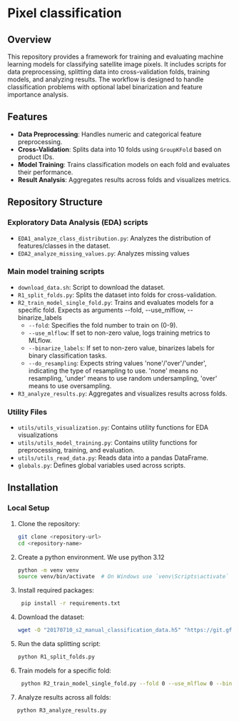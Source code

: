 # Pixel classification

## Overview

This repository provides a framework for training and evaluating machine learning models
for classifying satellite image pixels. It includes scripts for data preprocessing, splitting data into cross-validation
folds, training models, and analyzing results. The workflow is designed to handle classification problems with optional
label binarization and feature importance analysis.

## Features

- **Data Preprocessing**: Handles numeric and categorical feature preprocessing.
- **Cross-Validation**: Splits data into 10 folds using `GroupKFold` based on product IDs.
- **Model Training**: Trains classification models on each fold and evaluates their performance.
- **Result Analysis**: Aggregates results across folds and visualizes metrics.

## Repository Structure

### Exploratory Data Analysis (EDA) scripts
- `EDA1_analyze_class_distribution.py`: Analyzes the distribution of features/classes in the dataset.
- `EDA2_analyze_missing_values.py`: Analyzes missing values

### Main model training scripts
- `download_data.sh`: Script to download the dataset.
- `R1_split_folds.py`: Splits the dataset into folds for cross-validation.
- `R2_train_model_single_fold.py`: Trains and evaluates models for a specific fold. Expects as arguments --fold, --use_mlflow, --binarize_labels
  - `--fold`: Specifies the fold number to train on (0-9).
  - `--use_mlflow`: If set to non-zero value, logs training metrics to MLflow.
  - `--binarize_labels`: If set to non-zero value, binarizes labels for binary classification tasks.
  - `--do_resampling`: Expects string values 'none'/'over'/'under', indicating the type of resampling to use. 'none' means no resampling, 'under' means to use random undersampling, 'over' means to use oversampling.
- `R3_analyze_results.py`: Aggregates and visualizes results across folds.

### Utility Files
- `utils/utils_visualization.py`: Contains utility functions for EDA visualizations
- `utils/utils_model_training.py`: Contains utility functions for preprocessing, training, and evaluation.
- `utils/utils_read_data.py`: Reads data into a pandas DataFrame.
- `globals.py`: Defines global variables used across scripts.

## Installation

### Local Setup

1. Clone the repository:
   ```bash
   git clone <repository-url>
   cd <repository-name>
   ```
2. Create a python environment. We use python 3.12
   ```bash
   python -m venv venv
   source venv/bin/activate  # On Windows use `venv\Scripts\activate`
   ```
3. Install required packages:
   ```bash
    pip install -r requirements.txt
    ```
4. Download the dataset:
   ```bash
   wget -O "20170710_s2_manual_classification_data.h5" "https://git.gfz-potsdam.de/EnMAP/sentinel2_manual_classification_clouds/-/raw/master/20170710_s2_manual_classification_data.h5"
    ```
5. Run the data splitting script:
   ```bash
   python R1_split_folds.py
   ```
6. Train models for a specific fold:
   ```bash
    python R2_train_model_single_fold.py --fold 0 --use_mlflow 0 --binarize_labels 1 --do_resampling none
    ```
7. Analyze results across all folds:
```bash
   python R3_analyze_results.py
   ```